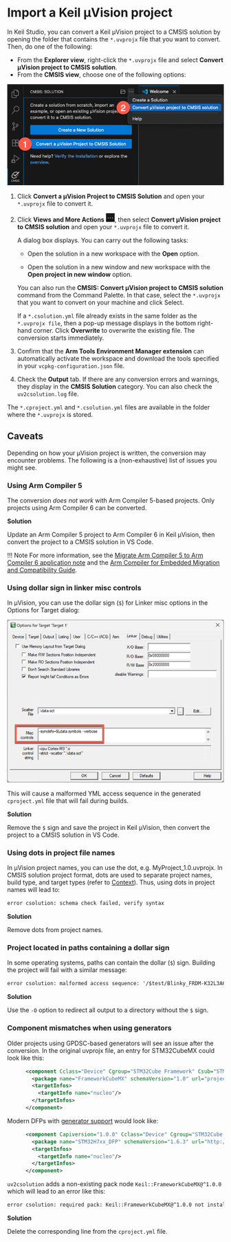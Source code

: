 # Import a Keil µVision project

In Keil Studio, you can convert a Keil μVision project to a CMSIS solution by opening the folder that contains the
`*.uvprojx` file that you want to convert. Then, do one of the following:

- From the **Explorer view**, right-click the `*.uvprojx` file and select **Convert μVision project to CMSIS solution**.
- From the **CMSIS view**, choose one of the following options:

![Convert from CMSIS view](./images/cmsis-view-convert.png)

1. Click **Convert a μVision Project to CMSIS Solution** and open your `*.uvprojx` file to convert it.
2. Click **Views and More Actions** ![Views and More Actions icon](./images/more-actions-icon.png), then select
   **Convert μVision project to CMSIS solution** and open your `*.uvprojx` file to convert it.

   A dialog box displays. You can carry out the following tasks:

      - Open the solution in a new workspace with the **Open** option.

      - Open the solution in a new window and new workspace with the **Open project in new window** option.

   You can also run the **CMSIS: Convert μVision project to CMSIS solution** command from the Command Palette. In that case, select the `*.uvprojx` that you want to convert on your machine and click Select.

   If a `*.csolution.yml` file already exists in the same folder as the `*.uvprojx file`, then a pop-up message displays in the bottom right-hand corner. Click **Overwrite** to overwrite the existing file. The conversion starts immediately.

3. Confirm that the **Arm Tools Environment Manager extension** can automatically activate the workspace and download the tools specified in your `vcpkg-configuration.json` file.

4. Check the **Output** tab. If there are any conversion errors and warnings, they display in the **CMSIS Solution** category. You can also check the `uv2csolution.log` file.

The `*.cproject.yml` and `*.csolution.yml` files are available in the folder where the `*.uvprojx` is stored.

## Caveats

Depending on how your µVision project is written, the conversion may encounter problems. The following is a (non-exhaustive)
list of issues you might see.

### Using Arm Compiler 5

The conversion *does not work* with Arm Compiler 5-based projects. Only projects using Arm Compiler 6 can be converted.

**Solution**

Update an Arm Compiler 5 project to Arm Compiler 6 in Keil μVision, then convert the project to a CMSIS solution in VS
Code.

!!! Note
    For more information, see the
    [Migrate Arm Compiler 5 to Arm Compiler 6 application note](https://developer.arm.com/documentation/kan298/latest/) and
    the [Arm Compiler for Embedded Migration and Compatibility Guide](https://developer.arm.com/documentation/100068/0620/ating-from-Arm-Compiler-5-to-Arm-Compiler-for-Embedded-6).

### Using dollar sign in linker misc controls

In µVision, you can use the dollar sign (`$`) for Linker misc options in the Options for Target dialog:

![Linker Misc controls](./images/misc-opt-dollar-sign.png)

This will cause a malformed YML access sequence in the generated `cproject.yml` file that will fail during builds.

**Solution**

Remove the `$` sign and save the project in Keil μVision, then convert the project to a CMSIS solution in VS Code.

### Using dots in project file names

In µVision project names, you can use the dot, e.g. MyProject_1.0.uvprojx. In CMSIS solution project format, dots are used
to separate project names, build type, and target types (refer to
[Context](https://open-cmsis-pack.github.io/cmsis-toolbox/build-overview/#context)). Thus, using dots in project names
will lead to:

```txt
error csolution: schema check failed, verify syntax
```

**Solution**

Remove dots from project names.

### Project located in paths containing a dollar sign

In some operating systems, paths can contain the dollar (`$`) sign. Building the project will fail with a similar
message:

```txt
error csolution: malformed access sequence: '/$test/Blinky_FRDM-K32L3A6
```

**Solution**

Use the `-O` option to redirect all output to a directory without the `$` sign.

### Component mismatches when using generators

Older projects using GPDSC-based generators will see an issue after the conversion. In the original uvprojx file, an entry
for STM32CubeMX could look like this:

```xml
      <component Cclass="Device" Cgroup="STM32Cube Framework" Csub="STM32CubeMX" Cvendor="Keil" Cversion="1.1.0" condition="STCubeMX" generated="1" generator="STM32CubeMX">
        <package name="FrameworkCubeMX" schemaVersion="1.0" url="project-path" vendor="Keil" version="1.0.0"/>
        <targetInfos>
          <targetInfo name="nucleo"/>
        </targetInfos>
      </component>
```

Modern DFPs with [generator support](https://open-cmsis-pack.github.io/cmsis-toolbox/build-overview/#generator-support)
would look like:

```xml
      <component Capiversion="1.0.0" Cclass="Device" Cgroup="STM32Cube Framework" Csub="STM32CubeMX" Cvendor="Keil" Cversion="1.0.0" condition="STM32H7_SC" generator="STM32CubeMX">
        <package name="STM32H7xx_DFP" schemaVersion="1.6.3" url="http://www.keil.com/pack/" vendor="Keil" version="2.7.0"/>
        <targetInfos>
          <targetInfo name="nucleo"/>
        </targetInfos>
      </component>
```

`uv2csolution` adds a non-existing pack node `Keil::FrameworkCubeMX@^1.0.0` which will lead to an error like this:

```txt
error csolution: required pack: Keil::FrameworkCubeMX@^1.0.0 not installed
```

**Solution**

Delete the corresponding line from the `cproject.yml` file.
